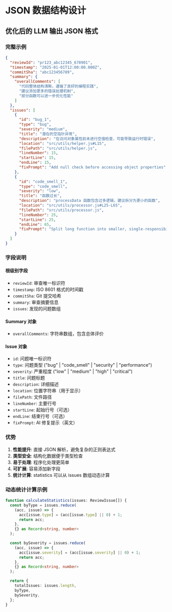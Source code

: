 # JSON 数据结构设计

## 优化后的 LLM 输出 JSON 格式

### 完整示例

```json
{
  "reviewId": "pr123_abc12345_678901",
  "timestamp": "2025-01-01T12:00:00.000Z",
  "commitSha": "abc123456789",
  "summary": {
    "overallComments": [
      "代码整体结构清晰，遵循了良好的编程实践",
      "建议添加更多的错误处理机制",
      "部分函数可以进一步优化性能"
    ]
  },
  "issues": [
    {
      "id": "bug_1",
      "type": "bug",
      "severity": "medium",
      "title": "潜在的空指针异常",
      "description": "在访问对象属性前未进行空值检查，可能导致运行时错误",
      "location": "src/utils/helper.js#L15",
      "filePath": "src/utils/helper.js",
      "lineNumber": 15,
      "startLine": 15,
      "endLine": 15,
      "fixPrompt": "Add null check before accessing object properties"
    },
    {
      "id": "code_smell_1",
      "type": "code_smell",
      "severity": "low",
      "title": "函数过长",
      "description": "processData 函数包含过多逻辑，建议拆分为更小的函数",
      "location": "src/utils/processor.js#L25-L65",
      "filePath": "src/utils/processor.js",
      "lineNumber": 25,
      "startLine": 25,
      "endLine": 65,
      "fixPrompt": "Split long function into smaller, single-responsibility functions"
    }
  ]
}
```

### 字段说明

#### 根级别字段

- `reviewId`: 审查唯一标识符
- `timestamp`: ISO 8601 格式的时间戳
- `commitSha`: Git 提交哈希
- `summary`: 审查摘要信息
- `issues`: 发现的问题数组

#### Summary 对象

- `overallComments`: 字符串数组，包含总体评价

#### Issue 对象

- `id`: 问题唯一标识符
- `type`: 问题类型 ("bug" | "code_smell" | "security" | "performance")
- `severity`: 严重程度 ("low" | "medium" | "high" | "critical")
- `title`: 问题标题
- `description`: 详细描述
- `location`: 位置字符串（用于显示）
- `filePath`: 文件路径
- `lineNumber`: 主要行号
- `startLine`: 起始行号（可选）
- `endLine`: 结束行号（可选）
- `fixPrompt`: AI 修复提示（英文）

### 优势

1. **性能提升**: 直接 JSON 解析，避免复杂的正则表达式
2. **类型安全**: 结构化数据便于类型检查
3. **易于处理**: 程序化处理更简单
4. **可扩展**: 容易添加新字段
5. **统计计算**: statistics 可以从 issues 数组动态计算

### 动态统计计算示例

```typescript
function calculateStatistics(issues: ReviewIssue[]) {
  const byType = issues.reduce(
    (acc, issue) => {
      acc[issue.type] = (acc[issue.type] || 0) + 1;
      return acc;
    },
    {} as Record<string, number>
  );

  const bySeverity = issues.reduce(
    (acc, issue) => {
      acc[issue.severity] = (acc[issue.severity] || 0) + 1;
      return acc;
    },
    {} as Record<string, number>
  );

  return {
    totalIssues: issues.length,
    byType,
    bySeverity,
  };
}
```
